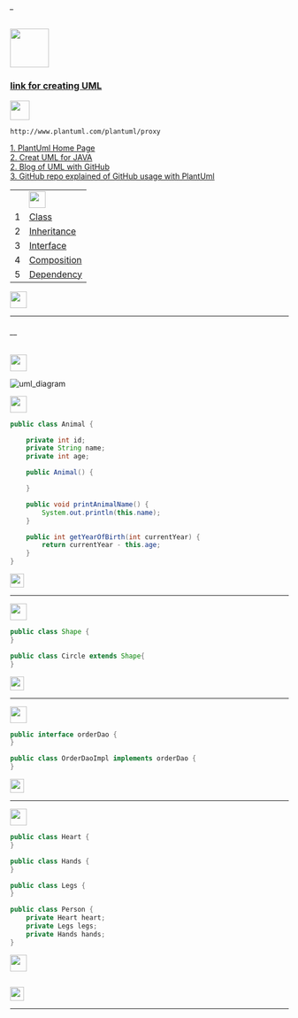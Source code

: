 ###### _

<img src="https://img.shields.io/badge/-UML%20-blue" height=70px>

### [link for creating UML</br>](#_)

<img src="https://img.shields.io/badge/Note-Repository%20must%20be%20PUBLIC%20in%20order%20to%20be%20able%20to%20use%20plantuml%20Proxy-red" height=35px>

```
http://www.plantuml.com/plantuml/proxy
```



[1. PlantUml Home Page](https://plantuml.com/) </br>
[2. Creat UML for JAVA](https://plantuml.com/class-diagram) </br>
[2. Blog of UML with GitHub](https://blog.anoff.io/2018-07-31-diagrams-with-plantuml/) </br>
[3. GitHub repo explained of GitHub usage with PlantUml](https://github.com/jonashackt/plantuml-markdown) </br>


|     |             |
|:---:|:------------------------------| 
|     |<img src="https://img.shields.io/badge/-UML fondamentals%20-blue" height=30px>  | 
|  1  |[Class](#__)   |
|  2  |[Inheritance](#__)   |
|  3  |[Interface](#__)   |
|  4  |[Composition](#__)   |
|  5  |[Dependency](#__)   |

<img src="https://img.shields.io/badge/-UML fondamentals%20-blue" height=30px>  


------------------------------------------------------------------------------------------------------------------------------------
###### __

<img src="https://img.shields.io/badge/-UML Class, Inheritance, Interface , Composed , Dependency%20-blue" height=30px> 

![uml_diagram](https://user-images.githubusercontent.com/36256986/152957624-51e4aa04-892c-4a98-a0cc-d1eebc762693.jpg)


<img src="https://img.shields.io/badge/-JAVA code for UML of CLASS%20-blue" height=30px>

```java
public class Animal {

	private int id;
	private String name;
	private int age;

	public Animal() {

	}

	public void printAnimalName() {
		System.out.println(this.name);
	}

	public int getYearOfBirth(int currentYear) {
		return currentYear - this.age;
	}
}
```

[<img src="https://img.shields.io/badge/-Back to top%20-brown" height=25px>](#_)

-------------------------------------------------------------------------------

<img src="https://img.shields.io/badge/-JAVA code for UML of INHERITANCE%20-blue" height=30px>

```java
public class Shape {
}

public class Circle extends Shape{	
}
```

[<img src="https://img.shields.io/badge/-Back to top%20-brown" height=25px>](#_)

-------------------------------------------------------------------------------

<img src="https://img.shields.io/badge/-JAVA code for UML of INTERFACE%20-blue" height=30px>

```java
public interface orderDao {
}

public class OrderDaoImpl implements orderDao {
}
```

[<img src="https://img.shields.io/badge/-Back to top%20-brown" height=25px>](#_)

-------------------------------------------------------------------------------

<img src="https://img.shields.io/badge/-JAVA code for UML of COMPOSITION%20-blue" height=30px>

```java
public class Heart {
}

public class Hands {
}

public class Legs {
}

public class Person {
	private Heart heart;
	private Legs legs;
	private Hands hands;
}
```

<img src="https://img.shields.io/badge/-JAVA code for UML of DEPENDENCY%20-blue" height=30px>

```java

```

[<img src="https://img.shields.io/badge/-Back to top%20-brown" height=25px>](#_)



-------------------------------------------------------------------------------

